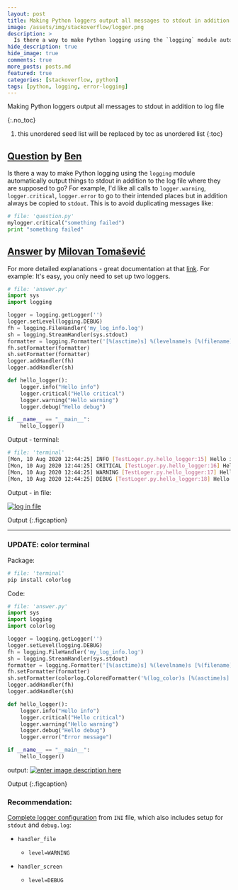```yaml
---
layout: post
title: Making Python loggers output all messages to stdout in addition to log file
image: /assets/img/stackoverflow/logger.png
description: >
  Is there a way to make Python logging using the `logging` module automatically output things to stdout in addition to the log file where they are supposed to go?
hide_description: true
hide_image: true
comments: true
more_posts: posts.md
featured: true
categories: [stackoverflow, python]
tags: [python, logging, error-logging]
---
```


Making Python loggers output all messages to stdout in addition to log file

{:.no_toc}
1. this unordered seed list will be replaced by toc as unordered list
{:toc}

## [Question](https://stackoverflow.com/questions/14058453/making-python-loggers-output-all-messages-to-stdout-in-addition-to-log-file) by [Ben](https://stackoverflow.com/users/4563947/ben)

Is there a way to make Python logging using the `logging` module automatically output things to stdout in addition to the log file where they are supposed to go? For example, I'd like all calls to `logger.warning`, `logger.critical`, `logger.error` to go to their intended places but in addition always be copied to `stdout`. This is to avoid duplicating messages like:

~~~py
# file: 'question.py'
mylogger.critical("something failed")
print "something failed"
~~~

## [Answer](https://stackoverflow.com/a/63338866/13155046) by [Milovan Tomašević](https://stackoverflow.com/users/13155046/milovan-tomašević)

For more detailed explanations - great documentation at that [link][1].
For example: It's easy, you only need to set up two loggers.  

```py
# file: 'answer.py'
import sys
import logging

logger = logging.getLogger('')
logger.setLevel(logging.DEBUG)
fh = logging.FileHandler('my_log_info.log')
sh = logging.StreamHandler(sys.stdout)
formatter = logging.Formatter('[%(asctime)s] %(levelname)s [%(filename)s.%(funcName)s:%(lineno)d] %(message)s', datefmt='%a, %d %b %Y %H:%M:%S')
fh.setFormatter(formatter)
sh.setFormatter(formatter)
logger.addHandler(fh)
logger.addHandler(sh)

def hello_logger():
    logger.info("Hello info")
    logger.critical("Hello critical")
    logger.warning("Hello warning")
    logger.debug("Hello debug")

if __name__ == "__main__":
    hello_logger()
```

Output - terminal:
```sh
# file: 'terminal'
[Mon, 10 Aug 2020 12:44:25] INFO [TestLoger.py.hello_logger:15] Hello info
[Mon, 10 Aug 2020 12:44:25] CRITICAL [TestLoger.py.hello_logger:16] Hello critical
[Mon, 10 Aug 2020 12:44:25] WARNING [TestLoger.py.hello_logger:17] Hello warning
[Mon, 10 Aug 2020 12:44:25] DEBUG [TestLoger.py.hello_logger:18] Hello debug
```

Output - in file:

[![log in file][2]][2]

Output
{:.figcaption}

***
### UPDATE: color terminal

Package:
```sh
# file: 'terminal'
pip install colorlog
```

Code:

```py
# file: 'answer.py'
import sys
import logging
import colorlog

logger = logging.getLogger('')
logger.setLevel(logging.DEBUG)
fh = logging.FileHandler('my_log_info.log')
sh = logging.StreamHandler(sys.stdout)
formatter = logging.Formatter('[%(asctime)s] %(levelname)s [%(filename)s.%(funcName)s:%(lineno)d] %(message)s', datefmt='%a, %d %b %Y %H:%M:%S')
fh.setFormatter(formatter)
sh.setFormatter(colorlog.ColoredFormatter('%(log_color)s [%(asctime)s] %(levelname)s [%(filename)s.%(funcName)s:%(lineno)d] %(message)s', datefmt='%a, %d %b %Y %H:%M:%S'))
logger.addHandler(fh)
logger.addHandler(sh)

def hello_logger():
    logger.info("Hello info")
    logger.critical("Hello critical")
    logger.warning("Hello warning")
    logger.debug("Hello debug")
    logger.error("Error message")

if __name__ == "__main__":
    hello_logger()
```

output:
[![enter image description here][3]][3]

Output
{:.figcaption}


### Recommendation:

[Complete logger configuration][4] from `INI` file, which also includes setup for `stdout` and `debug.log`:
- `handler_file`
   - `level=WARNING`
- `handler_screen`
   - `level=DEBUG`


  [1]: https://docs.python.org/3/howto/logging.html
  [2]: https://i.stack.imgur.com/edeFh.png
  [3]: https://i.stack.imgur.com/Q5gAi.png
  [4]: https://stackoverflow.com/questions/38537905/set-logging-levels/65975273#65975273